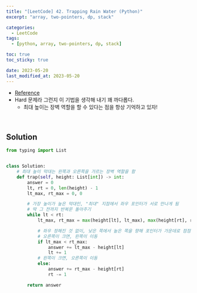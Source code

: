 ```yaml
---
title: "[LeetCode] 42. Trapping Rain Water (Python)"
excerpt: "array, two-pointers, dp, stack"

categories:
  - LeetCode
tags:
  - [python, array, two-pointers, dp, stack]

toc: true
toc_sticky: true

date: 2023-05-20
last_modified_at: 2023-05-20
---
```


- [Reference](https://leetcode.com/problems/trapping-rain-water/)
- Hard 문제라 그런지 이 기법을 생각해 내기 꽤 까다롭다.
    - 최대 높이는 장벽 역할을 할 수 있다는 점을 항상 기억하고 있자!

<br>

## Solution

```python
from typing import List


class Solution:
    # 최대 높이 막대는 왼쪽과 오른쪽을 가르는 장벽 역할을 함
    def trap(self, height: List[int]) -> int:
        answer = 0
        lt, rt = 0, len(height) - 1
        lt_max, rt_max = 0, 0

        # 가장 높이가 높은 막대인, "최대" 지점에서 좌우 포인터가 서로 만나게 됨
        # 딱 그 전까지 반복문 돌아주기
        while lt < rt:
            lt_max, rt_max = max(height[lt], lt_max), max(height[rt], rt_max)

            # 좌우 정해진 것 없이, 낮은 쪽에서 높은 쪽을 향해 포인터가 가운데로 점점 이동함
            # 오른쪽이 크면, 왼쪽이 이동
            if lt_max < rt_max:
                answer += lt_max - height[lt]
                lt += 1
            # 왼쪽이 크면, 오른쪽이 이동
            else:
                answer += rt_max - height[rt]
                rt -= 1

        return answer
```